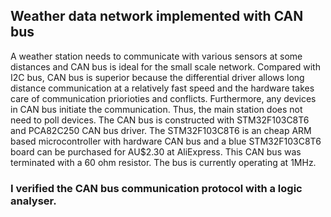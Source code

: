 ## Weather data network implemented with CAN bus
A weather station needs to communicate with various sensors at some distances and CAN bus is ideal for the small scale network. Compared with I2C bus, CAN bus is superior because the differential driver allows long distance communication at a relatively fast speed and the hardware takes care of communication priorioties and conflicts. Furthermore, any devices in CAN bus initiate the communication. Thus, the main station does not need to poll devices.
The CAN bus is constructed with STM32F103C8T6 and PCA82C250 CAN bus driver. The STM32F103C8T6 is an cheap ARM based microcontroller with hardware CAN bus and a blue STM32F103C8T6 board can be purchased for AU$2.30 at AliExpress. This CAN bus was terminated with a 60 ohm resistor. The bus is currently operating at 1MHz. 


### I verified the CAN bus communication protocol with a logic analyser.




